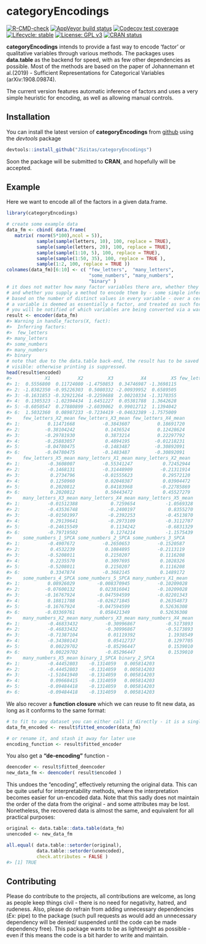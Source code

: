 
<!-- README.md is generated from README.Rmd. Please edit that file -->

# categoryEncodings

<!-- badges: start -->

[![R-CMD-check](https://github.com/JSzitas/categoryEncodings/workflows/R-CMD-check/badge.svg)](https://github.com/JSzitas/categoryEncodings/actions)
[![AppVeyor build
status](https://ci.appveyor.com/api/projects/status/github/JSzitas/categoryEncodings?branch=master&svg=true)](https://ci.appveyor.com/project/JSzitas/categoryEncodings)
[![Codecov test
coverage](https://codecov.io/gh/JSzitas/categoryEncodings/branch/master/graph/badge.svg)](https://codecov.io/gh/JSzitas/categoryEncodings?branch=master)
[![Lifecycle:
stable](https://img.shields.io/badge/lifecycle-stable-brightgreen.svg)](https://www.tidyverse.org/lifecycle/#stable)
[![License: GPL
v3](https://img.shields.io/badge/License-GPLv3-blue.svg)](https://www.gnu.org/licenses/gpl-3.0)
[![CRAN
status](https://www.r-pkg.org/badges/version/categoryEncodings)](https://CRAN.R-project.org/package=categoryEncodings)
<!-- badges: end -->

**categoryEncodings** intends to provide a fast way to encode ‘factor’
or qualitative variables through various methods. The packages uses
**data.table** as the backend for speed, with as few other dependencies
as possible. Most of the methods are based on the paper of Johannemann
et al.(2019) - Sufficient Representations for Categorical Variables
(arXiv:1908.09874).

The current version features automatic inference of factors and uses a
very simple heuristic for encoding, as well as allowing manual controls.

## Installation

You can install the latest version of **categoryEncodings** from
[github](https://github.com/JSzitas/categoryEncodings) using the
*devtools* package

``` r
devtools::install_github("JSzitas/categoryEncodings")
```

Soon the package will be submitted to **CRAN**, and hopefully will be
accepted.

## Example

Here we want to encode all of the factors in a given data.frame.

``` r
library(categoryEncodings)

# create some example data
data_fm <- cbind( data.frame( 
   matrix( rnorm(5*100),ncol = 5)),
           sample(sample(letters, 10), 100, replace = TRUE),
           sample(sample(letters, 20), 100, replace = TRUE),
           sample(sample(1:10, 5), 100, replace = TRUE),
           sample(sample(1:50, 35), 100, replace = TRUE ),
           sample(1:2, 100, replace = TRUE ))
colnames(data_fm)[6:10] <- c( "few_letters",  "many_letters",
                              "some_numbers", "many_numbers",
                              "binary" ) 
# it does not matter how many factor variables there are, whether they are encoded as factors
# and whether you supply a method to encode them by - some simple inference of factors is done
# based on the number of distinct values in every variable - over a certain threshold 
# a variable is deemed as essentially a factor, and treated as such for conversion 
# you will be notified of which variables are being converted via a warning
result <- encoder(data_fm)
#> Warning in handle_factors(X, fact): 
#>  Inferring factors: 
#>  few_letters 
#> many_letters 
#> some_numbers 
#> many_numbers 
#> binary
# note that due to the data.table back-end, the result has to be saved to an object to be 
# visible: otherwise printing is suppressed.   
head(result$encoded)
#>            X1          X2         X3          X4         X5 few_letters_X1_mean
#> 1:  0.5556800  0.11724080 -1.4750853  0.34746987 -1.3698115          0.22361542
#> 2: -1.8382350 -0.95226303  0.5080332 -2.00939952  0.6589505          0.44676465
#> 3: -0.1631853 -0.32921264 -0.2259688  2.00210334 -1.3170355          0.03815582
#> 4:  0.1305323 -1.02394434  1.6451227  0.05381788  1.3642628         -0.15376498
#> 5: -0.6050547  0.27880899 -2.6039062  0.99012712  1.1394042         -0.47791120
#> 6:  1.5032360  0.08987233 -0.7234419 -0.04632389 -1.7575009         -0.47791120
#>    few_letters_X2_mean few_letters_X3_mean few_letters_X4_mean
#> 1:          0.11471668          -0.3843607          0.18691720
#> 2:         -0.38104242           0.1436524          0.12428624
#> 3:         -0.29781930           0.3873214          0.22297792
#> 4:         -0.25883057           0.4894195         -0.01218231
#> 5:         -0.04780475          -0.1483487         -0.30892091
#> 6:         -0.04780475          -0.1483487         -0.30892091
#>    few_letters_X5_mean many_letters_X1_mean many_letters_X2_mean
#> 1:          -0.3608007          -0.55341247           0.72452944
#> 2:          -0.1468131          -0.31448909          -0.21311914
#> 3:           0.2734796          -0.01555623           0.29572120
#> 4:           0.1250960           0.02048387           0.03904472
#> 5:           0.2020812           0.84183968          -0.22785869
#> 6:           0.2020812           0.50443472           0.45527279
#>    many_letters_X3_mean many_letters_X4_mean many_letters_X5_mean
#> 1:          -0.01512388            0.7259654           -1.0569328
#> 2:          -0.43536748           -0.2400197            0.8355270
#> 3:          -0.01501997           -0.2392253           -0.4513870
#> 4:           0.29139641           -0.2973109           -0.3112707
#> 5:          -0.24615549            0.1134242           -0.6831329
#> 6:          -0.79719502            0.1274214           -1.1575439
#>    some_numbers_1_SPCA some_numbers_2_SPCA some_numbers_3_SPCA
#> 1:          -0.4907672          -0.2650653          -0.1520587
#> 2:           0.4532239           0.1084895          -0.2113119
#> 3:          -0.5208011           0.2150207           0.1116208
#> 4:           0.2235570           0.3097695           0.1028326
#> 5:          -0.5208011           0.2150207           0.1116208
#> 6:           0.3347874          -0.3682145           0.1489172
#>    some_numbers_4_SPCA some_numbers_5_SPCA many_numbers_X1_mean
#> 1:          0.08926029        -0.008370945          -0.10209028
#> 2:         -0.07600132         0.023816041          -0.10209028
#> 3:         -0.16767924        -0.047594599          -0.02201343
#> 4:          0.18811788        -0.026271845           0.26354873
#> 5:         -0.16767924        -0.047594599           0.52636308
#> 6:         -0.03369761         0.058421349           0.52636308
#>    many_numbers_X2_mean many_numbers_X3_mean many_numbers_X4_mean
#> 1:          -0.46833432          -0.30996867           -0.5173893
#> 2:          -0.46833432          -0.30996867           -0.5173893
#> 3:          -0.71387104           0.01119392            1.1938549
#> 4:          -0.34380143           0.05412737            0.1297705
#> 5:           0.00229702          -0.85296447            0.1539010
#> 6:           0.00229702          -0.85296447            0.1539010
#>    many_numbers_X5_mean binary_1_SPCA binary_2_SPCA
#> 1:          -0.44452803    -0.1314059   0.005814203
#> 2:          -0.44452803    -0.1314059   0.005814203
#> 3:          -1.51841940    -0.1314059   0.005814203
#> 4:           0.09668415    -0.1314059   0.005814203
#> 5:          -0.09484418    -0.1314059   0.005814203
#> 6:          -0.09484418    -0.1314059   0.005814203
```

We also recover a **function closure** which we can reuse to fit new
data, as long as it conforms to the same format:

``` r
# to fit to any dataset you can either call it directly - it is a single argument function
data_fm_encoded <- result$fitted_encoder(data_fm)

# or rename it, and stash it away for later use
encoding_function <- result$fitted_encoder
```

You also get a **“de-encoding”** function -

``` r
deencoder <- result$fitted_deencoder
new_data_fm <- deencoder( result$encoded ) 
```

This undoes the “encoding”, effectively returning the original data.
This can be quite useful for interpretability methods, where the
interpretation becomes easier for un-encoded data. Note that this sadly
does not maintain the order of the data from the original - and some
attributes may be lost. Nonetheless, the recovered data is almost the
same, and equivalent for all practical purposes:

``` r
original <- data.table::data.table(data_fm)
unencoded <- new_data_fm 

all.equal( data.table::setorder(original), 
           data.table::setorder(unencoded), 
           check.attributes = FALSE )
#> [1] TRUE
```

## Contributing

Please do contribute to the projects, all contributions are welcome, as
long as people keep things civil - there is no need for negativity,
hatred, and rudeness. Also, please do refrain from adding unnecessary
dependencies (*Ex:* pipe) to the package (such pull requests as would
add an unnecessary dependency will be denied/ suspended until the code
can be made dependency free). This package wants to be as lightweight as
possible - even if this means the code is a bit harder to write and
maintain.
